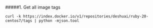 #####1. Get all image tags
```
curl -k https://index.docker.io/v1/repositories/deshuai/ruby-20-centos7/tags | python -mjson.tool
```
